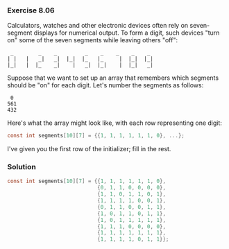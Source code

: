 ### Exercise 8.06
Calculators, watches and other electronic devices often rely on seven-segment
displays for numerical output. To form a digit, such devices "turn on" some of
the seven segments while leaving others "off":

```
 _        _    _         _    _    _    _    _ 
| |   |   _|   _|  |_|  |_   |_     |  |_|  |_|
|_|   |  |_    _|    |   _|  |_|    |  |_|   _|
```

Suppose that we want to set up an array that remembers which segments should be
"on" for each digit. Let's number the segments as follows:

```
 0
561
432
```

Here's what the array might look like, with each row representing one digit:

```c
const int segments[10][7] = {{1, 1, 1, 1, 1, 1, 0}, ...};
```

I've given you the first row of the initializer; fill in the rest.

### Solution

```c
const int segments[10][7] = {{1, 1, 1, 1, 1, 1, 0},
                             {0, 1, 1, 0, 0, 0, 0},
                             {1, 1, 0, 1, 1, 0, 1},
                             {1, 1, 1, 1, 0, 0, 1},
                             {0, 1, 1, 0, 0, 1, 1},
                             {1, 0, 1, 1, 0, 1, 1},
                             {1, 0, 1, 1, 1, 1, 1},
                             {1, 1, 1, 0, 0, 0, 0},
                             {1, 1, 1, 1, 1, 1, 1},
                             {1, 1, 1, 1, 0, 1, 1}};
```
